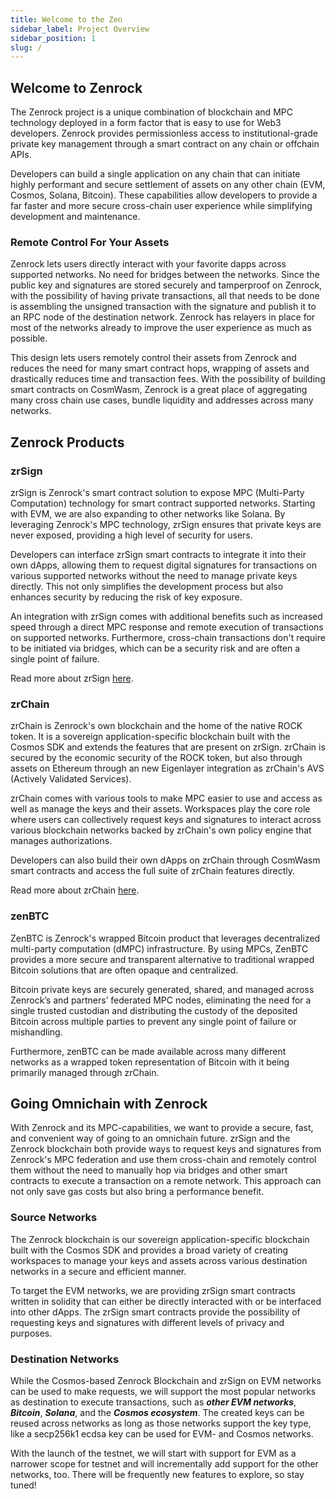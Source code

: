 ```yaml
---
title: Welcome to the Zen
sidebar_label: Project Overview
sidebar_position: 1
slug: /
---
```


## Welcome to Zenrock

The Zenrock project is a unique combination of blockchain and MPC technology deployed in a form factor that is easy to use for Web3 developers. Zenrock provides permissionless access to institutional-grade private key management through a smart contract on any chain or offchain APIs. 

Developers can build a single application on any chain that can initiate highly performant and secure settlement of assets on any other chain (EVM, Cosmos, Solana, Bitcoin). These capabilities allow developers to provide a far faster and more secure cross-chain user experience while simplifying development and maintenance.

### Remote Control For Your Assets

Zenrock lets users directly interact with your favorite dapps across supported networks. No need for bridges between the networks. Since the public key and signatures are stored securely and tamperproof on Zenrock, with the possibility of having private transactions, all that needs to be done is assembling the unsigned transaction with the signature and publish it to an RPC node of the destination network. Zenrock has relayers in place for most of the networks already to improve the user experience as much as possible.

This design lets users remotely control their assets from Zenrock and reduces the need for many smart contract hops, wrapping of assets and drastically reduces time and transaction fees. With the possibility of building smart contracts on CosmWasm, Zenrock is a great place of aggregating many cross chain use cases, bundle liquidity and addresses across many networks.

## Zenrock Products

### zrSign
zrSign is Zenrock's smart contract solution to expose MPC (Multi-Party Computation) technology for smart contract supported networks. Starting with EVM, we are also expanding to other networks like Solana. By leveraging Zenrock's MPC technology, zrSign ensures that private keys are never exposed, providing a high level of security for users.

Developers can interface zrSign smart contracts to integrate it into their own dApps, allowing them to request digital signatures for transactions on various supported networks without the need to manage private keys directly. This not only simplifies the development process but also enhances security by reducing the risk of key exposure. 

An integration with zrSign comes with additional benefits such as increased speed through a direct MPC response and remote execution of transactions on supported networks. Furthermore, cross-chain transactions don't require to be initiated via bridges, which can be a security risk and are often a single point of failure. 

Read more about zrSign [here](../zrSign/_category_.json).

### zrChain
zrChain is Zenrock's own blockchain and the home of the native ROCK token. It is a sovereign application-specific blockchain built with the Cosmos SDK and extends the features that are present on zrSign. zrChain is secured by the economic security of the ROCK token, but also through assets on Ethereum through an new Eigenlayer integration as zrChain's AVS (Actively Validated Services).

zrChain comes with various tools to make MPC easier to use and access as well as manage the keys and their assets. Workspaces play the core role where users can collectively request keys and signatures to interact across various blockchain networks backed by zrChain's own policy engine that manages authorizations.

Developers can also build their own dApps on zrChain through CosmWasm smart contracts and access the full suite of zrChain features directly. 

Read more about zrChain [here](../zrChain/_category_.json).

### zenBTC

ZenBTC is Zenrock's wrapped Bitcoin product that leverages decentralized multi-party computation (dMPC) infrastructure. By using MPCs, ZenBTC provides a more secure and transparent alternative to traditional wrapped Bitcoin solutions that are often opaque and centralized.

Bitcoin private keys are securely generated, shared, and managed across Zenrock’s and partners’ federated MPC nodes, eliminating the need for a single trusted custodian and distributing the custody of the deposited Bitcoin across multiple parties to prevent any single point of failure or mishandling.

Furthermore, zenBTC can be made available across many different networks as a wrapped token representation of Bitcoin with it being primarily managed through zrChain. 

## Going Omnichain with Zenrock

With Zenrock and its MPC-capabilities, we want to provide a secure, fast, and convenient way of going to an omnichain future.
zrSign and the Zenrock blockchain both provide ways to request keys and signatures from Zenrock's MPC federation and use them cross-chain and remotely control them without the need to manually hop via bridges and other smart contracts to execute a transaction on a remote network.
This approach can not only save gas costs but also bring a performance benefit. 

### Source Networks

The Zenrock blockchain is our sovereign application-specific blockchain built with the Cosmos SDK and provides a broad variety of creating workspaces to manage your keys and assets across various destination networks in a secure and efficient manner. 

To target the EVM networks, we are providing zrSign smart contracts written in solidity that can either be directly interacted with or be interfaced into other dApps. The zrSign smart contracts provide the possibility of requesting keys and signatures with different levels of privacy and purposes. 

### Destination Networks

While the Cosmos-based Zenrock Blockchain and zrSign on EVM networks can be used to make requests, we will support the most popular networks as destination to execute transactions, such as ***other EVM networks***, ***Bitcoin***, ***Solana***, and the ***Cosmos ecosystem***. The created keys can be reused across networks as long as those networks support the key type, like a secp256k1 ecdsa key can be used for EVM- and Cosmos networks. 

With the launch of the testnet, we will start with support for EVM as a narrower scope for testnet and will incrementally add support for the other networks, too. There will be frequently new features to explore, so stay tuned!
